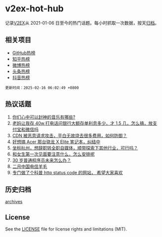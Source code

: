 # v2ex-hot-hub

 记录[V2EX](https://www.v2ex.com/)从 2021-01-06 日至今的热门话题。每小时抓取一次数据，按天[归档](archives)。
 
 ## 相关项目

- [GitHub热榜](https://github.com/it985/github-hot-hub)
- [知乎热榜](https://github.com/it985/zhihu-hot-hub)
- [微博热榜](https://github.com/it985/weibo-hot-hub)
- [头条热榜](https://github.com/it985/toutiao-hot-hub)
- [抖音热榜](https://github.com/it985/douyin-hot-hub)


 `更新时间：2025-02-16 06:02:49 +0800`

## 热议话题

1. [你们心中可以封神的音乐有哪些?](https://www.v2ex.com/t/1111684)
1. [老妈让我存 40w,打电话问银行大额存单利息多少，才 1.5 几，怎么搞，放支付宝和微信吗](https://www.v2ex.com/t/1111619)
1. [CDN 被恶意请求攻击，平白无故烧去很多费用，如何防御？](https://www.v2ex.com/t/1111653)
1. [好想搞 Acer 那台骁龙 X Elite 笔记本，纠结中](https://www.v2ex.com/t/1111637)
1. [坐标杭州，想辞职转全职自媒体，顺带探索下其他行业，可行吗？](https://www.v2ex.com/t/1111636)
1. [和女生第一次见面要注意什么，怎么安排呢](https://www.v2ex.com/t/1111611)
1. [30 岁普通程序员未来怎么办？](https://www.v2ex.com/t/1111643)
1. [二月中国电信羊毛](https://www.v2ex.com/t/1111604)
1. [专门做了个科普 http status code 的网站， 希望大家喜欢](https://www.v2ex.com/t/1111620)

## 历史归档

[archives](archives)

## License

See the [LICENSE](LICENSE) file for license rights and limitations (MIT).

